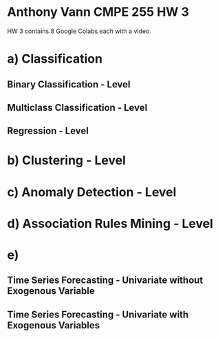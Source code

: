 # Anthony Vann CMPE 255 HW 3
HW 3 contains 8 Google Colabs each with a video.


# a) Classification
## Binary Classification - Level


## Multiclass Classification - Level

## Regression - Level

# b) Clustering - Level

# c) Anomaly Detection - Level

# d) Association Rules Mining - Level

# e) 
## Time Series Forecasting - Univariate without Exogenous Variable
## Time Series Forecasting - Univariate with Exogenous Variables


